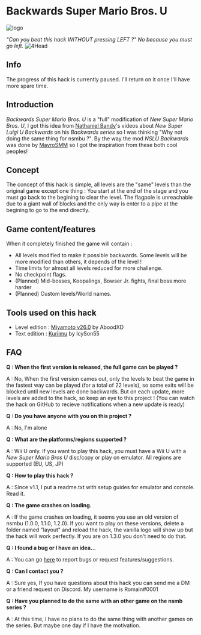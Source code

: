 # Backwards Super Mario Bros. U

![logo](https://i.goopics.net/75PKm.png)

*"Can you beat this hack WITHOUT pressing LEFT ?" No because you must go left.*
![4Head](https://i.goopics.net/Zxygv.png)

## Info

The progress of this hack is currently paused. I'll return on it once I'll have more spare time.

## Introduction

*Backwards Super Mario Bros. U* is a "full" modification of *New Super Mario Bros. U*, I got this idea from [Nathaniel Bandy](https://www.youtube.com/channel/UCRwczJ_nk1t9IGHyHfHbXRQ)'s videos about *New Super Luigi U Backwards* on his *Backwards series* so I was thinking "Why not doing the same thing for nsmbu ?". By the way the mod *NSLU Backwards* was done by [MayroSMM](https://www.youtube.com/channel/UCumgUoIV9t2aGtaQXmwXIAg) so I got the inspiration from these both cool peoples!

## Concept

The concept of this hack is simple, all levels are the "same" levels than the original game except one thing : You start at the end of the stage and you must go back to the begining to clear the level. The flagpole is unreachable due to a giant wall of blocks and the only way is enter to a pipe at the begining to go to the end directly.

## Game content/features

When it completely finished the game will contain : 

- All levels modified to make it possible backwards. Some levels will be more modified than others, it depends of the level !
- Time limits for almost all levels reduced for more challenge.
- No checkpoint flags.
- (Planned) Mid-bosses, Koopalings, Bowser Jr. fights, final boss more harder
- (Planned) Custom levels/World names.

## Tools used on this hack

 - Level edition : [Miyamoto v26.0](https://github.com/aboood40091/Miyamoto/releases) by AboodXD
 - Text edition : [Kuriimu](https://github.com/IcySon55/Kuriimu/releases) by IcySon55

## FAQ

**Q : When the first version is released, the full game can be played ?**

A : No, When the first version cames out, only the levels to beat the game in the fastest way can be played (for a total of 22 levels), so some exits will be blocked until new levels are done backwards. But on each update, more levels are added to the hack, so keep an eye to this project ! (You can watch the hack on GitHub to recieve notifications when a new update is ready)

**Q : Do you have anyone with you on this project ?**

A : No, I'm alone

**Q : What are the platforms/regions supported ?**

A : Wii U only. If you want to play this hack, you must have a Wii U with a *New Super Mario Bros U* disc/copy or play on emulator. All regions are supported (EU, US, JP)

**Q : How to play this hack ?**

A : Since v1.1, I put a readme.txt with setup guides for emulator and console. Read it.

**Q : The game crashes on loading.**

A : If the game crashes on loading, it seems you use an old version of nsmbu (1.0.0, 1.1.0, 1.2.0). If you want to play on these versions, delete a folder named "layout" and reload the hack, the vanilla logo will show up but the hack will work perfectly. If you are on 1.3.0 you don't need to do that.

**Q : I found a bug or I have an idea...**

A : You can go [here](https://github.com/R0-main/Backwards-Super-Mario-Bros.-U/issues) to report bugs or request features/suggestions.

**Q : Can I contact you ?**

A : Sure yes, If you have questions about this hack you can send me a DM or a friend request on Discord. My username is Romain#0001

**Q : Have you planned to do the same with an other game on the nsmb series ?**

A : At this time, I have no plans to do the same thing with another games on the series. But maybe one day if I have the motivation.
